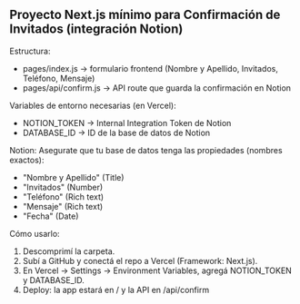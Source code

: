 Proyecto Next.js mínimo para Confirmación de Invitados (integración Notion)
--------------------------------------------------

Estructura:
  - pages/index.js      -> formulario frontend (Nombre y Apellido, Invitados, Teléfono, Mensaje)
  - pages/api/confirm.js -> API route que guarda la confirmación en Notion

Variables de entorno necesarias (en Vercel):
  - NOTION_TOKEN  -> Internal Integration Token de Notion
  - DATABASE_ID   -> ID de la base de datos de Notion

Notion: Asegurate que tu base de datos tenga las propiedades (nombres exactos):
  - "Nombre y Apellido" (Title)
  - "Invitados" (Number)
  - "Teléfono" (Rich text)
  - "Mensaje" (Rich text)
  - "Fecha" (Date)

Cómo usarlo:
  1. Descomprimí la carpeta.
  2. Subí a GitHub y conectá el repo a Vercel (Framework: Next.js).
  3. En Vercel → Settings → Environment Variables, agregá NOTION_TOKEN y DATABASE_ID.
  4. Deploy: la app estará en / y la API en /api/confirm
